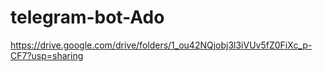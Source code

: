 # telegram-bot-Ado
https://drive.google.com/drive/folders/1_ou42NQjobj3l3iVUv5fZ0FiXc_p-CF7?usp=sharing
